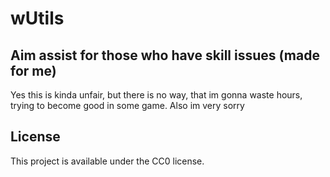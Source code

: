 # wUtils

## Aim assist for those who have skill issues (made for me)

Yes this is kinda unfair, but there is no way, that im gonna waste hours, trying to become good in some game.
Also im very sorry

## License

This project is available under the CC0 license.
